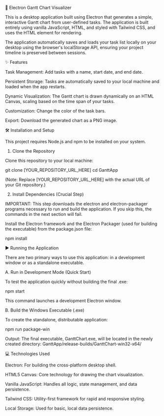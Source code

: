 📅 Electron Gantt Chart Visualizer

This is a desktop application built using Electron that generates a simple, interactive Gantt chart from user-defined tasks. The application is built entirely using vanilla JavaScript, HTML, and styled with Tailwind CSS, and uses the HTML <canvas> element for rendering.

The application automatically saves and loads your task list locally on your desktop using the browser's localStorage API, ensuring your project timeline is preserved between sessions.

✨ Features

Task Management: Add tasks with a name, start date, and end date.

Persistent Storage: Tasks are automatically saved to your local machine and loaded when the app restarts.

Dynamic Visualization: The Gantt chart is drawn dynamically on an HTML Canvas, scaling based on the time span of your tasks.

Customization: Change the color of the task bars.

Export: Download the generated chart as a PNG image.

🛠️ Installation and Setup

This project requires Node.js and npm to be installed on your system.

1. Clone the Repository

Clone this repository to your local machine:

git clone [YOUR_REPOSITORY_URL_HERE]
cd GanttApp


(Note: Replace [YOUR_REPOSITORY_URL_HERE] with the actual URL of your Git repository.)

2. Install Dependencies (Crucial Step)

IMPORTANT: This step downloads the electron and electron-packager programs necessary to run and build the application. If you skip this, the commands in the next section will fail.

Install the Electron framework and the Electron Packager (used for building the executable) from the package.json file:

npm install


▶️ Running the Application

There are two primary ways to use this application: in a development window or as a standalone executable.

A. Run in Development Mode (Quick Start)

To test the application quickly without building the final .exe:

npm start


This command launches a development Electron window.

B. Build the Windows Executable (.exe)

To create the standalone, distributable application:

npm run package-win


Output: The final executable, GanttChart.exe, will be located in the newly created directory: GanttApp/release-builds/GanttChart-win32-x64/

💻 Technologies Used

Electron: For building the cross-platform desktop shell.

HTML5 Canvas: Core technology for drawing the chart visualization.

Vanilla JavaScript: Handles all logic, state management, and data persistence.

Tailwind CSS: Utility-first framework for rapid and responsive styling.

Local Storage: Used for basic, local data persistence.
